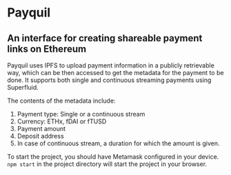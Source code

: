 # Payquil
## An interface for creating shareable payment links on Ethereum

Payquil uses IPFS to upload payment information in a publicly retrievable way, which can be then accessed to get the metadata for the payment to be done. It supports both single and continuous streaming payments using Superfluid. 


The contents of the metadata include:
1. Payment type: Single or a continuous stream
2. Currency: ETHx, fDAI or fTUSD 
3. Payment amount
4. Deposit address
5. In case of continuous stream, a duration for which the amount is given.

To start the project, you should have Metamask configured in your device.
```npm start``` 
in the project directory will start the project in your browser.
